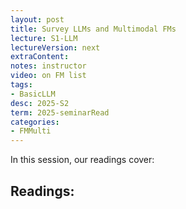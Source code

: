 ```yaml
---
layout: post
title: Survey LLMs and Multimodal FMs 
lecture: S1-LLM
lectureVersion: next
extraContent: 
notes: instructor
video: on FM list
tags:
- BasicLLM
desc: 2025-S2
term: 2025-seminarRead
categories:
- FMMulti
---
```



In this session, our readings cover: 

## Readings: 


<!--excerpt.start-->
